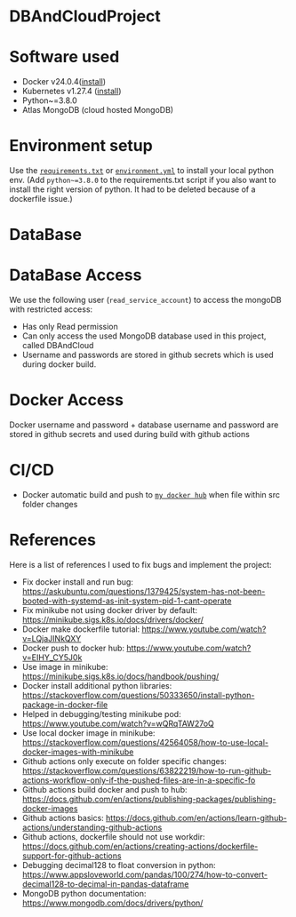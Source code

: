 # DBAndCloudProject

# Software used

* Docker v24.0.4([install](https://docs.docker.com/engine/install/ubuntu/))
* Kubernetes v1.27.4 ([install](https://minikube.sigs.k8s.io/docs/drivers/docker/))
* Python~=3.8.0
* Atlas MongoDB (cloud hosted MongoDB)

# Environment setup

Use the [``requirements.txt``](requirements.txt) or [``environment.yml``](environment.yml) to install your local python env.
(Add ``python~=3.8.0`` to the requirements.txt script if you also want to install the right version of python. It had to be deleted because of a dockerfile issue.)

# DataBase


# DataBase Access

We use the following user (``read_service_account``) to access the mongoDB with restricted access:
* Has only Read permission
* Can only access the used MongoDB database used in this project, called DBAndCloud
* Username and passwords are stored in github secrets which is used during docker build.

# Docker Access

Docker username and password + database username and password are stored in github secrets and used during build with github actions

# CI/CD

* Docker automatic build and push to [``my docker hub``](https://hub.docker.com/repository/docker/nsff/dbandcloud/general) when file within src folder changes


# References

Here is a list of references I used to fix bugs and implement the project:

* Fix docker install and run bug: https://askubuntu.com/questions/1379425/system-has-not-been-booted-with-systemd-as-init-system-pid-1-cant-operate
* Fix minikube not using docker driver by default: https://minikube.sigs.k8s.io/docs/drivers/docker/
* Docker make dockerfile tutorial: https://www.youtube.com/watch?v=LQjaJINkQXY
* Docker push to docker hub: https://www.youtube.com/watch?v=EIHY_CY5J0k
* Use image in minikube: https://minikube.sigs.k8s.io/docs/handbook/pushing/
* Docker install additional python libraries: https://stackoverflow.com/questions/50333650/install-python-package-in-docker-file
* Helped in debugging/testing minikube pod: https://www.youtube.com/watch?v=wQRqTAW27oQ
* Use local docker image in minikube: https://stackoverflow.com/questions/42564058/how-to-use-local-docker-images-with-minikube
* Github actions only execute on folder specific changes: https://stackoverflow.com/questions/63822219/how-to-run-github-actions-workflow-only-if-the-pushed-files-are-in-a-specific-fo
* Github actions build docker and push to hub: https://docs.github.com/en/actions/publishing-packages/publishing-docker-images
* Github actions basics: https://docs.github.com/en/actions/learn-github-actions/understanding-github-actions
* Github actions, dockerfile should not use workdir: https://docs.github.com/en/actions/creating-actions/dockerfile-support-for-github-actions
* Debugging decimal128 to float conversion in python: https://www.appsloveworld.com/pandas/100/274/how-to-convert-decimal128-to-decimal-in-pandas-dataframe
* MongoDB python documentation: https://www.mongodb.com/docs/drivers/python/